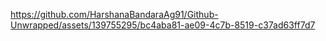

https://github.com/HarshanaBandaraAg91/Github-Unwrapped/assets/139755295/bc4aba81-ae09-4c7b-8519-c37ad63ff7d7

